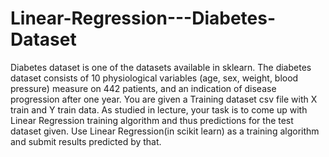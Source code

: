 # Linear-Regression---Diabetes-Dataset
Diabetes dataset is one of the datasets available in sklearn. The diabetes dataset consists of 10 physiological variables (age, sex, weight, blood pressure) measure on 442 patients, and an indication of disease progression after one year.
You are given a Training dataset csv file with X train and Y train data. As studied in lecture, your task is to come up with Linear Regression training algorithm and thus predictions for the test dataset given.
Use Linear Regression(in scikit learn) as a training algorithm and submit results predicted by that.
